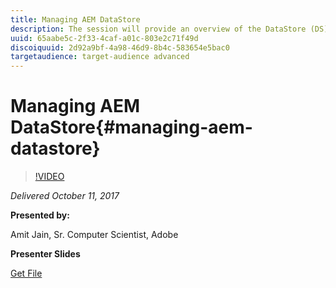 ```yaml
---
title: Managing AEM DataStore
description: The session will provide an overview of the DataStore (DS) and details on configuration and maintenance of DS for various supported topologies in AEM. Also, covered are troubleshooting tips including for DS GC. 
uuid: 65aabe5c-2f33-4caf-a01c-803e2c71f49d
discoiquuid: 2d92a9bf-4a98-46d9-8b4c-583654e5bac0
targetaudience: target-audience advanced
---
```


# Managing AEM DataStore{#managing-aem-datastore}

>[!VIDEO](https://video.tv.adobe.com/v/20422/?quality=9)

*Delivered October 11, 2017*

**Presented by:**

Amit Jain, Sr. Computer Scientist, Adobe

**Presenter Slides**

[Get File](assets/managing-aem-datastoreoct17.pdf)
<!--
[Get back to the Overview](https://helpx.adobe.com/experience-manager/kt/eseminars/gems/aem-index.html)
-->
